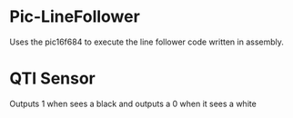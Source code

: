 # Pic-LineFollower
Uses the pic16f684 to execute the line follower code written in assembly.



# QTI Sensor
Outputs 1 when sees a black and outputs a 0 when it sees a white
